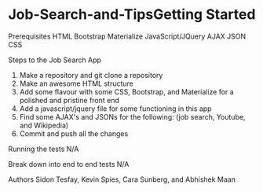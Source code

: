 # Job-Search-and-TipsGetting Started

Prerequisites
HTML
Bootstrap 
Materialize
JavaScript/JQuery
AJAX
JSON
CSS

Steps to the Job Search App
1. Make a repository and git clone a repository
2. Make an awesome HTML structure
3. Add some flavour with some CSS, Bootstrap, and Materialize for a polished and pristine front end
4. Add a javascript/jquery file for some functioning in this app
5. Find some AJAX's and JSONs for the following: (job search, Youtube, and Wikipedia)
6. Commit and push all the changes

Running the tests
N/A

Break down into end to end tests
N/A


Authors
Sidon Tesfay, Kevin Spies, Cara Sunberg, and Abhishek Maan
